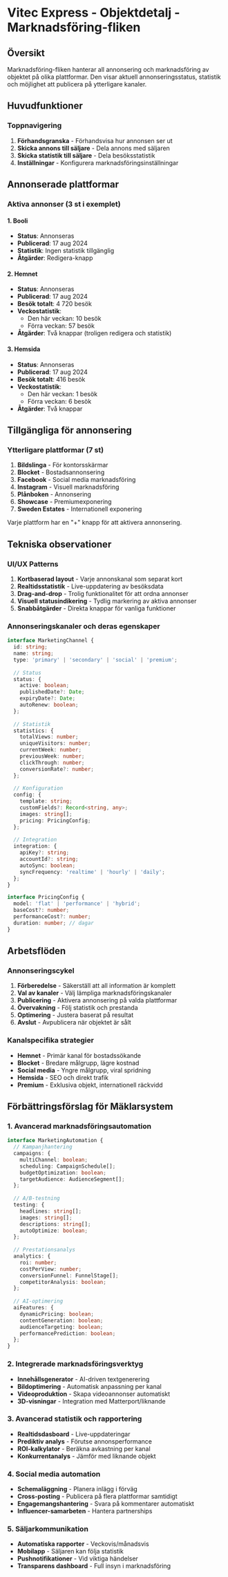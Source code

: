 # Vitec Express - Objektdetalj - Marknadsföring-fliken

## Översikt
Marknadsföring-fliken hanterar all annonsering och marknadsföring av objektet på olika plattformar. Den visar aktuell annonseringsstatus, statistik och möjlighet att publicera på ytterligare kanaler.

## Huvudfunktioner

### Toppnavigering
1. **Förhandsgranska** - Förhandsvisa hur annonsen ser ut
2. **Skicka annons till säljare** - Dela annons med säljaren
3. **Skicka statistik till säljare** - Dela besöksstatistik
4. **Inställningar** - Konfigurera marknadsföringsinställningar

## Annonserade plattformar

### Aktiva annonser (3 st i exemplet)

#### 1. Booli
- **Status**: Annonseras
- **Publicerad**: 17 aug 2024
- **Statistik**: Ingen statistik tillgänglig
- **Åtgärder**: Redigera-knapp

#### 2. Hemnet
- **Status**: Annonseras
- **Publicerad**: 17 aug 2024
- **Besök totalt**: 4 720 besök
- **Veckostatistik**:
  - Den här veckan: 10 besök
  - Förra veckan: 57 besök
- **Åtgärder**: Två knappar (troligen redigera och statistik)

#### 3. Hemsida
- **Status**: Annonseras
- **Publicerad**: 17 aug 2024
- **Besök totalt**: 416 besök
- **Veckostatistik**:
  - Den här veckan: 1 besök
  - Förra veckan: 6 besök
- **Åtgärder**: Två knappar

## Tillgängliga för annonsering

### Ytterligare plattformar (7 st)
1. **Bildslinga** - För kontorsskärmar
2. **Blocket** - Bostadsannonsering
3. **Facebook** - Social media marknadsföring
4. **Instagram** - Visuell marknadsföring
5. **Plånboken** - Annonsering
6. **Showcase** - Premiumexponering
7. **Sweden Estates** - Internationell exponering

Varje plattform har en "+" knapp för att aktivera annonsering.

## Tekniska observationer

### UI/UX Patterns
1. **Kortbaserad layout** - Varje annonskanal som separat kort
2. **Realtidsstatistik** - Live-uppdatering av besöksdata
3. **Drag-and-drop** - Trolig funktionalitet för att ordna annonser
4. **Visuell statusindikering** - Tydlig markering av aktiva annonser
5. **Snabbåtgärder** - Direkta knappar för vanliga funktioner

### Annonseringskanaler och deras egenskaper
```typescript
interface MarketingChannel {
  id: string;
  name: string;
  type: 'primary' | 'secondary' | 'social' | 'premium';
  
  // Status
  status: {
    active: boolean;
    publishedDate?: Date;
    expiryDate?: Date;
    autoRenew: boolean;
  };
  
  // Statistik
  statistics: {
    totalViews: number;
    uniqueVisitors: number;
    currentWeek: number;
    previousWeek: number;
    clickThrough: number;
    conversionRate?: number;
  };
  
  // Konfiguration
  config: {
    template: string;
    customFields?: Record<string, any>;
    images: string[];
    pricing: PricingConfig;
  };
  
  // Integration
  integration: {
    apiKey?: string;
    accountId?: string;
    autoSync: boolean;
    syncFrequency: 'realtime' | 'hourly' | 'daily';
  };
}

interface PricingConfig {
  model: 'flat' | 'performance' | 'hybrid';
  baseCost?: number;
  performanceCost?: number;
  duration: number; // dagar
}
```

## Arbetsflöden

### Annonseringscykel
1. **Förberedelse** - Säkerställ att all information är komplett
2. **Val av kanaler** - Välj lämpliga marknadsföringskanaler
3. **Publicering** - Aktivera annonsering på valda plattformar
4. **Övervakning** - Följ statistik och prestanda
5. **Optimering** - Justera baserat på resultat
6. **Avslut** - Avpublicera när objektet är sålt

### Kanalspecifika strategier
- **Hemnet** - Primär kanal för bostadssökande
- **Blocket** - Bredare målgrupp, lägre kostnad
- **Social media** - Yngre målgrupp, viral spridning
- **Hemsida** - SEO och direkt trafik
- **Premium** - Exklusiva objekt, internationell räckvidd

## Förbättringsförslag för Mäklarsystem

### 1. Avancerad marknadsföringsautomation
```typescript
interface MarketingAutomation {
  // Kampanjhantering
  campaigns: {
    multiChannel: boolean;
    scheduling: CampaignSchedule[];
    budgetOptimization: boolean;
    targetAudience: AudienceSegment[];
  };
  
  // A/B-testning
  testing: {
    headlines: string[];
    images: string[];
    descriptions: string[];
    autoOptimize: boolean;
  };
  
  // Prestationsanalys
  analytics: {
    roi: number;
    costPerView: number;
    conversionFunnel: FunnelStage[];
    competitorAnalysis: boolean;
  };
  
  // AI-optimering
  aiFeatures: {
    dynamicPricing: boolean;
    contentGeneration: boolean;
    audienceTargeting: boolean;
    performancePrediction: boolean;
  };
}
```

### 2. Integrerade marknadsföringsverktyg
- **Innehållsgenerator** - AI-driven textgenerering
- **Bildoptimering** - Automatisk anpassning per kanal
- **Videoproduktion** - Skapa videoannonser automatiskt
- **3D-visningar** - Integration med Matterport/liknande

### 3. Avancerad statistik och rapportering
- **Realtidsdasboard** - Live-uppdateringar
- **Prediktiv analys** - Förutse annonsperformance
- **ROI-kalkylator** - Beräkna avkastning per kanal
- **Konkurrentanalys** - Jämför med liknande objekt

### 4. Social media automation
- **Schemaläggning** - Planera inlägg i förväg
- **Cross-posting** - Publicera på flera plattformar samtidigt
- **Engagemangshantering** - Svara på kommentarer automatiskt
- **Influencer-samarbeten** - Hantera partnerships

### 5. Säljarkommunikation
- **Automatiska rapporter** - Veckovis/månadsvis
- **Mobilapp** - Säljaren kan följa statistik
- **Pushnotifikationer** - Vid viktiga händelser
- **Transparens dashboard** - Full insyn i marknadsföring